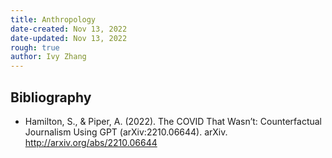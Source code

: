 ```yaml
---
title: Anthropology
date-created: Nov 13, 2022
date-updated: Nov 13, 2022
rough: true 
author: Ivy Zhang
---
```


## Bibliography

- Hamilton, S., & Piper, A. (2022). The COVID That Wasn’t: Counterfactual Journalism Using GPT (arXiv:2210.06644). arXiv. http://arxiv.org/abs/2210.06644
